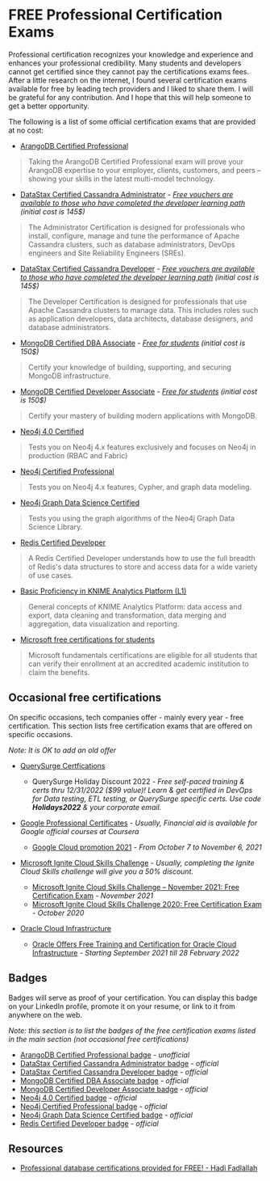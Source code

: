 # FREE Professional Certification Exams

Professional certification recognizes your knowledge and experience and enhances your professional credibility. Many students and developers cannot get certified since they cannot pay the certifications exams fees. After a little research on the internet, I found several certification exams available for free by leading tech providers and I liked to share them. I will be grateful for any contribution. And I hope that this will help someone to get a better opportunity.

The following is a list of some official certification exams that are provided at no cost:

- [ArangoDB Certified Professional](https://www.arangodb.com/learn/certification/)

> Taking the ArangoDB Certified Professional exam will prove your ArangoDB expertise to your employer, clients, customers, and peers – showing your skills in the latest multi-model technology.

- [DataStax Certified Cassandra Administrator](https://www.datastax.com/dev/certifications) *- [Free vouchers are available to those who have completed the developer learning path](https://www.datastax.com/dev/certifications#rules) (initial cost is 145$)*

> The Administrator Certification is designed for professionals who install, configure, manage and tune the performance of Apache Cassandra clusters, such as database administrators, DevOps engineers and Site Reliability Engineers (SREs).

- [DataStax Certified Cassandra Developer](https://www.datastax.com/dev/certifications) *- [Free vouchers are available to those who have completed the developer learning path](https://www.datastax.com/dev/certifications#rules) (initial cost is 145$)*

> The Developer Certification is designed for professionals that use Apache Cassandra clusters to manage data. This includes roles such as application developers, data architects, database designers, and database administrators.

- [MongoDB Certified DBA Associate](https://university.mongodb.com/certification/dba/about) *- [Free for students](https://www.mongodb.com/students) (initial cost is 150$)*

> Certify your knowledge of building, supporting, and securing MongoDB infrastructure.

- [MongoDB Certified Developer Associate](https://university.mongodb.com/certification/developer/about) *- [Free for students](https://www.mongodb.com/students) (initial cost is 150$)*

> Certify your mastery of building modern applications with MongoDB.

- [Neo4j 4.0 Certified](https://neo4j.com/graphacademy/neo4j-certification-40/)

> Tests you on Neo4j 4.x features exclusively and focuses on Neo4j in production (RBAC and Fabric)

- [Neo4j Certified Professional](https://neo4j.com/graphacademy/neo4j-certification/) 

> Tests you on Neo4j 4.x features, Cypher, and graph data modeling.

- [Neo4j Graph Data Science Certified](https://neo4j.com/graphacademy/neo4j-gds-certify/)

> Tests you using the graph algorithms of the Neo4j Graph Data Science Library.

- [Redis Certified Developer](https://university.redis.com/certification/)

> A Redis Certified Developer understands how to use the full breadth of Redis's data structures to store and access data for a wide variety of use cases.
 
- [Basic Proficiency in KNIME Analytics Platform (L1)](https://www.knime.com/certification-program)

> General concepts of KNIME Analytics Platform: data access and export, data cleaning and transformation, data merging and aggregation, data visualization and reporting.

- [Microsoft free certifications for students](https://learn.microsoft.com/en-us/certifications/student-training-and-certification)

> Microsoft fundamentals certifications are eligible for all students that can verify their enrollment at an accredited academic institution to claim the benefits.

## Occasional free certifications

On specific occasions, tech companies offer - mainly every year - free certification. This section lists free certification exams that are offered on specific occasions. 

*Note: It is OK to add an old offer*

- [QuerySurge Certfications](https://www.querysurge.com/certification-program)
  - QuerySurge Holiday Discount 2022 *- Free self-paced training & certs thru 12/31/2022 ($99 value)! Learn & get certified in DevOps for Data testing, ETL testing, or QuerySurge specific certs. Use code <b>Holidays2022</b> & your corporate email.*

- [Google Professional Certificates](https://www.coursera.org/google-career-certificates) *- Usually, Financial aid is available for Google official courses at Coursera*
  - [Google Cloud promotion 2021](https://www.coursera.support/s/article/Google-Cloud-promotion?language=en_US&sfmc_id=2546465&sfmc_key=0031U00001OvidaQAB&utm_campaign=10217&utm_medium=email&utm_source=marketing) *- From October 7 to November 6, 2021*

- [Microsoft Ignite Cloud Skills Challenge](https://developer.microsoft.com/en-us/offers/30-days-to-learn-it) *- Usually, completing the Ignite Cloud Skills challenge will give you a 50% discount.*
  - [Microsoft Ignite Cloud Skills Challenge – November 2021: Free Certification Exam](https://docs.microsoft.com/en-us/learn/certifications/microsoft-ignite-free-certification-exam-offer-nov-2021) *- November 2021*
  - [Microsoft Ignite Cloud Skills Challenge 2020: Free Certification Exam](https://docs.microsoft.com/en-us/learn/certifications/microsoft-ignite-cloud-skills-challenge-2020-free-certification-exam) *- October 2020*

- [Oracle Cloud Infrastructure](https://education.oracle.com/learn/oracle-cloud-infrastructure/pPillar_640) 
  - [Oracle Offers Free Training and Certification for Oracle Cloud Infrastructure](https://www.oracle.com/news/announcement/oracle-offers-free-training-and-certification-for-oracle-cloud-infrastructure-2021-09-08/) *- Starting September 2021 till 28 February 2022*

## Badges

Badges will serve as proof of your certification. You can display this badge on your LinkedIn profile, promote it on your resume, or link to it from anywhere on the web.

*Note: this section is to list the badges of the free certification exams listed in the main section (not occasional free certifications)*

- [ArangoDB Certified Professional badge](/Badges/arangodb-certified.png) *- unofficial*
- [DataStax Certified Cassandra Administrator badge](/Badges/DataStaxAdmin.png) *- official*
- [DataStax Certified Cassandra Developer badge](/Badges/DataStaxDeveloper.png) *- official*
- [MongoDB Certified DBA Associate badge](/Badges/MongoDB-admin.png) *- official*
- [MongoDB Certified Developer Associate badge](/Badges/MongoDB-Developer.png) *- official*
- [Neo4j 4.0 Certified badge](/Badges/Neo4j-4.png) *- official*
- [Neo4j Certified Professional badge](/Badges/Neo4j-CP.png) *- official*
- [Neo4j Graph Data Science Certified badge](/Badges/Neo4j-GDS.png) *- official*
- [Redis Certified Developer badge](/Badges/RedisCertifiedDeveloper.png) *- official*

## Resources

- [Professional database certifications provided for FREE! - Hadi Fadlallah](https://medium.com/munchy-bytes/free-data-certification-exams-you-should-take-9e716a38631)
